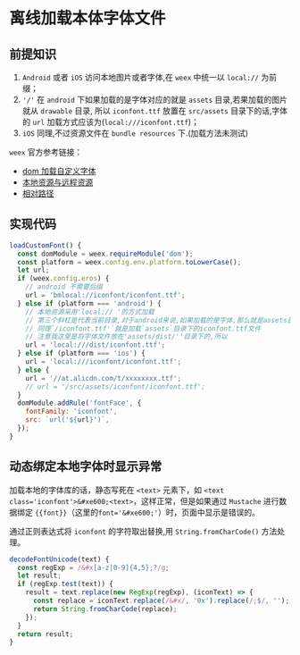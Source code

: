 # 离线加载本体字体文件

## 前提知识

1. `Android` 或者 `iOS` 访问本地图片或者字体,在 `weex` 中统一以 `local://` 为前缀；
2. `'/'` 在 `android` 下如果加载的是字体对应的就是 `assets` 目录,若果加载的图片就从 `drawable` 目录, 所以 `iconfont.ttf` 放置在 `src/assets` 目录下的话,字体的 `url` 加载方式应该为(`local:///iconfont.ttf`)；
3. `iOS` 同理,不过资源文件在 `bundle resources` 下.(加载方法未测试)

`weex` 官方参考链接：

- [dom 加载自定义字体](https://weex.apache.org/zh/docs/modules/dom.html#addrule)
- [本地资源与远程资源](https://weex.apache.org/zh/guide/advanced/asset-path.html#schemes)
- [相对路径](https://weex.apache.org/zh/guide/advanced/asset-path.html#%E7%9B%B8%E5%AF%B9%E8%B7%AF%E5%BE%84)

## 实现代码

```js
loadCustomFont() {
  const domModule = weex.requireModule('dom');
  const platform = weex.config.env.platform.toLowerCase();
  let url;
  if (weex.config.eros) {
    // android 不需要后缀
    url = 'bmlocal://iconfont/iconfont.ttf';
  } else if (platform === 'android') {
    // 本地资源采用'local:// '的方式加载
    // 第三个斜杠是代表当前目录,对于android来说,如果加载的是字体,那么就是assets目录
    // 同理`/iconfont.ttf'`就是加载`assets`目录下的iconfont.ttf文件
    // 注意我这里是将字体文件放在'assets/dist/''目录下的,所以
    url = 'local:///dist/iconfont.ttf';
  } else if (platform === 'ios') {
    url = 'local:///iconfont/iconfont.ttf';
  } else {
    url = '//at.alicdn.com/t/xxxxxxxx.ttf';
    // url = '/src/assets/iconfont/iconfont.ttf';
  }
  domModule.addRule('fontFace', {
    fontFamily: 'iconfont',
    src: `url('${url}')`,
  });
}
```

## 动态绑定本地字体时显示异常

加载本地的字体库的话，静态写死在 `<text>` 元素下，如 `<text class='iconfont'>&#xe600;<text>`，这样正常，但是如果通过 `Mustache` 进行数据绑定 `{{font}}`（这里的`font='&#xe600;'`）时，页面中显示是错误的。

通过正则表达式将 `iconfont` 的字符取出替换,用 `String.fromCharCode()` 方法处理。

```js
decodeFontUnicode(text) {
  const regExp = /&#x[a-z|0-9]{4,5};?/g;
  let result;
  if (regExp.test(text)) {
    result = text.replace(new RegExp(regExp), (iconText) => {
      const replace = iconText.replace(/&#x/, '0x').replace(/;$/, '');
      return String.fromCharCode(replace);
    });
  }
  return result;
}
```
